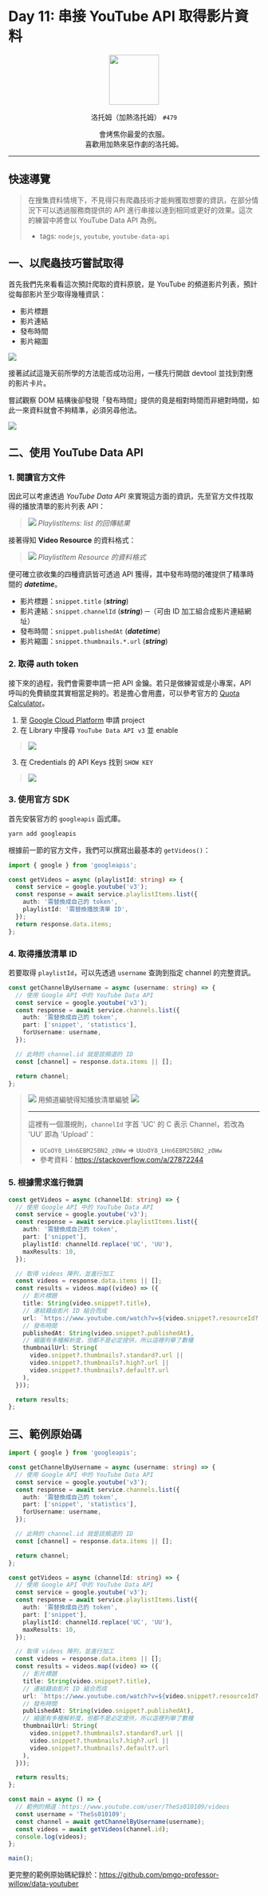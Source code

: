 # Day 11: 串接 YouTube API 取得影片資料

<p align="center">
    <img src="./cover.png" width="100" />
</p>

<p align="center">
    洛托姆（加熱洛托姆） <code>#479</code>
</p>

<p align="center">
    會烤焦你最愛的衣服。<br>喜歡用加熱來惡作劇的洛托姆。
</p>

---

## 快速導覽

> 在搜集資料情境下，不見得只有爬蟲技術才能夠獲取想要的資訊，在部分情況下可以透過服務商提供的 API 進行串接以達到相同或更好的效果。這次的練習中將會以 YouTube Data API 為例。
> * tags: `nodejs`, `youtube`, `youtube-data-api`

## 一、以爬蟲技巧嘗試取得

首先我們先來看看這次預計爬取的資料原貌，是 YouTube 的頻道影片列表，預計從每部影片至少取得幾種資訊：
* 影片標題
* 影片連結
* 發布時間
* 影片縮圖

![](/day%20%23011/youtube-channel.png)

接著試試這幾天前所學的方法能否成功沿用，一樣先行開啟 devtool 並找到對應的影片卡片。

嘗試觀察 DOM 結構後卻發現「發布時間」提供的竟是相對時間而非絕對時間，如此一來資料就會不夠精準，必須另尋他法。

![](/day%20%23011/dom-tree.png)

## 二、使用 YouTube Data API

### 1. 閱讀官方文件

因此可以考慮透過 *YouTube Data API* 來實現這方面的資訊，先至官方文件找取得的播放清單的影片列表 API：

> ![](/day%20%23011/youtube-data-api-playlistitems-list.png)
> *PlaylistItems: list 的回傳結果*

接著得知 **Video Resource** 的資料格式：

> ![](/day%20%23011/youtube-data-api-playlistitems-resource.png)
> *PlaylistItem Resource 的資料格式*

便可確立欲收集的四種資訊皆可透過 API 獲得，其中發布時間的確提供了精準時間的 ***datetime***。

* 影片標題：`snippet.title` (***string***)
* 影片連結：`snippet.channelId` (***string***) ─（可由 ID 加工組合成影片連結網址）
* 發布時間：`snippet.publishedAt` (***datetime***)
* 影片縮圖：`snippet.thumbnails.*.url` (***string***)

### 2. 取得 auth token

接下來的過程，我們會需要申請一把 API 金鑰。若只是做練習或是小專案，API 呼叫的免費額度其實相當足夠的。若是擔心會用盡，可以參考官方的 [Quota Calculator](https://developers.google.com/youtube/v3/determine_quota_cost)。

1. 至 [Google Cloud Platform](https://console.cloud.google.com/) 申請 project
2. 在 Library 中搜尋 `YouTube Data API v3` 並 enable
  > ![](/day%20%23011/google-api-library.png)
3. 在 Credentials 的 API Keys 找到 `SHOW KEY`
  > ![](/day%20%23011/google-api-credentials.png)

### 3. 使用官方 SDK

首先安裝官方的 `googleapis` 函式庫。

```bash
yarn add googleapis
```

根據前一節的官方文件，我們可以撰寫出最基本的 `getVideos()`：

```ts
import { google } from 'googleapis';

const getVideos = async (playlistId: string) => {
  const service = google.youtube('v3');
  const response = await service.playlistItems.list({
    auth: '需替換成自己的 token',
    playlistId: '需替換播放清單 ID',
  });
  return response.data.items;
};
```

### 4. 取得播放清單 ID

若要取得 `playlistId`，可以先透過 `username` 查詢到指定 channel 的完整資訊。

```ts
const getChannelByUsername = async (username: string) => {
  // 使用 Google API 中的 YouTube Data API
  const service = google.youtube('v3');
  const response = await service.channels.list({
    auth: '需替換成自己的 token',
    part: ['snippet', 'statistics'],
    forUsername: username,
  });

  // 此時的 channel.id 就是該頻道的 ID
  const [channel] = response.data.items || [];

  return channel;
};
```

> ![](/textures/notice.png) 用頻道編號得知播放清單編號 ![](/textures/notice.png)
>
> ---
>
> 這裡有一個潛規則，`channelId` 字首 'UC' 的 C 表示 Channel，若改為 'UU' 即為 'Upload'：
> * `UCoOY8_LHn6EBM25BN2_z0Ww` => `UUoOY8_LHn6EBM25BN2_z0Ww`
> * 參考資料：https://stackoverflow.com/a/27872244

### 5. 根據需求進行微調

```ts
const getVideos = async (channelId: string) => {
  // 使用 Google API 中的 YouTube Data API
  const service = google.youtube('v3');
  const response = await service.playlistItems.list({
    auth: '需替換成自己的 token',
    part: ['snippet'],
    playlistId: channelId.replace('UC', 'UU'),
    maxResults: 10,
  });

  // 取得 videos 陣列，並進行加工
  const videos = response.data.items || [];
  const results = videos.map((video) => ({
    // 影片標題
    title: String(video.snippet?.title),
    // 連結藉由影片 ID 組合而成
    url: `https://www.youtube.com/watch?v=${video.snippet?.resourceId?.videoId}`,
    // 發布時間
    publishedAt: String(video.snippet?.publishedAt),
    // 縮圖有多種解析度，但都不是必定提供，所以這裡列舉了數種
    thumbnailUrl: String(
      video.snippet?.thumbnails?.standard?.url ||
      video.snippet?.thumbnails?.high?.url ||
      video.snippet?.thumbnails?.default?.url
    ),
  }));

  return results;
};
```

## 三、範例原始碼

```ts
import { google } from 'googleapis';

const getChannelByUsername = async (username: string) => {
  // 使用 Google API 中的 YouTube Data API
  const service = google.youtube('v3');
  const response = await service.channels.list({
    auth: '需替換成自己的 token',
    part: ['snippet', 'statistics'],
    forUsername: username,
  });

  // 此時的 channel.id 就是該頻道的 ID
  const [channel] = response.data.items || [];

  return channel;
};

const getVideos = async (channelId: string) => {
  // 使用 Google API 中的 YouTube Data API
  const service = google.youtube('v3');
  const response = await service.playlistItems.list({
    auth: '需替換成自己的 token',
    part: ['snippet'],
    playlistId: channelId.replace('UC', 'UU'),
    maxResults: 10,
  });

  // 取得 videos 陣列，並進行加工
  const videos = response.data.items || [];
  const results = videos.map((video) => ({
    // 影片標題
    title: String(video.snippet?.title),
    // 連結藉由影片 ID 組合而成
    url: `https://www.youtube.com/watch?v=${video.snippet?.resourceId?.videoId}`,
    // 發布時間
    publishedAt: String(video.snippet?.publishedAt),
    // 縮圖有多種解析度，但都不是必定提供，所以這裡列舉了數種
    thumbnailUrl: String(
      video.snippet?.thumbnails?.standard?.url ||
      video.snippet?.thumbnails?.high?.url ||
      video.snippet?.thumbnails?.default?.url
    ),
  }));

  return results;
};

const main = async () => {
  // 範例的頻道：https://www.youtube.com/user/TheSs010109/videos
  const username = 'TheSs010109';
  const channel = await getChannelByUsername(username);
  const videos = await getVideos(channel.id);
  console.log(videos);
};

main();
```

更完整的範例原始碼紀錄於：https://github.com/pmgo-professor-willow/data-youtuber
